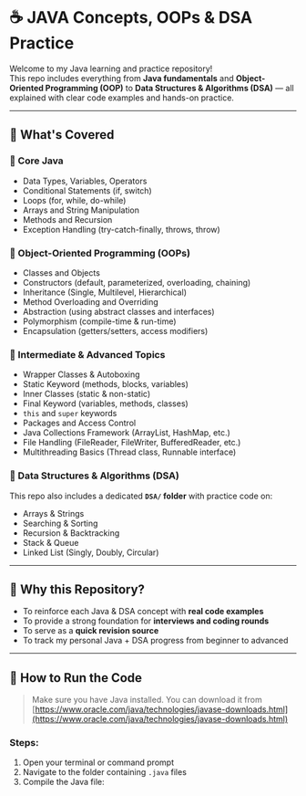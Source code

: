 # ☕ JAVA Concepts, OOPs & DSA Practice

Welcome to my Java learning and practice repository!  
This repo includes everything from **Java fundamentals** and **Object-Oriented Programming (OOP)** to **Data Structures & Algorithms (DSA)** — all explained with clear code examples and hands-on practice.

---

## 📘 What's Covered

### 🔹 Core Java
- Data Types, Variables, Operators
- Conditional Statements (if, switch)
- Loops (for, while, do-while)
- Arrays and String Manipulation
- Methods and Recursion
- Exception Handling (try-catch-finally, throws, throw)

### 🔹 Object-Oriented Programming (OOPs)
- Classes and Objects
- Constructors (default, parameterized, overloading, chaining)
- Inheritance (Single, Multilevel, Hierarchical)
- Method Overloading and Overriding
- Abstraction (using abstract classes and interfaces)
- Polymorphism (compile-time & run-time)
- Encapsulation (getters/setters, access modifiers)

### 🔹 Intermediate & Advanced Topics
- Wrapper Classes & Autoboxing
- Static Keyword (methods, blocks, variables)
- Inner Classes (static & non-static)
- Final Keyword (variables, methods, classes)
- `this` and `super` keywords
- Packages and Access Control
- Java Collections Framework (ArrayList, HashMap, etc.)
- File Handling (FileReader, FileWriter, BufferedReader, etc.)
- Multithreading Basics (Thread class, Runnable interface)

### 🔹 Data Structures & Algorithms (DSA)
This repo also includes a dedicated **`DSA/` folder** with practice code on:

- Arrays & Strings
- Searching & Sorting
- Recursion & Backtracking
- Stack & Queue
- Linked List (Singly, Doubly, Circular)

---

## 🎯 Why this Repository?

- To reinforce each Java & DSA concept with **real code examples**
- To provide a strong foundation for **interviews and coding rounds**
- To serve as a **quick revision source**
- To track my personal Java + DSA progress from beginner to advanced

---

## 🚀 How to Run the Code

> Make sure you have Java installed. You can download it from [https://www.oracle.com/java/technologies/javase-downloads.html](https://www.oracle.com/java/technologies/javase-downloads.html)

### Steps:

1. Open your terminal or command prompt
2. Navigate to the folder containing `.java` files
3. Compile the Java file:

